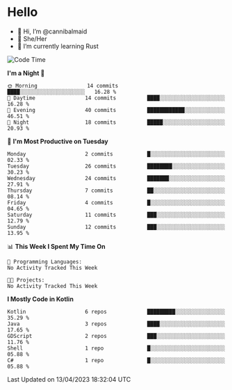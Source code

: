 # Hello
- 👋 Hi, I’m @cannibalmaid
- 👀 She/Her
- 🌱 I’m currently learning Rust

<!--START_SECTION:waka-->
![Code Time](http://img.shields.io/badge/Code%20Time-111%20hrs%2059%20mins-blue)

**I'm a Night 🦉** 

```text
🌞 Morning                14 commits          ████░░░░░░░░░░░░░░░░░░░░░   16.28 % 
🌆 Daytime                14 commits          ████░░░░░░░░░░░░░░░░░░░░░   16.28 % 
🌃 Evening                40 commits          ████████████░░░░░░░░░░░░░   46.51 % 
🌙 Night                  18 commits          █████░░░░░░░░░░░░░░░░░░░░   20.93 % 
```
📅 **I'm Most Productive on Tuesday** 

```text
Monday                   2 commits           █░░░░░░░░░░░░░░░░░░░░░░░░   02.33 % 
Tuesday                  26 commits          ████████░░░░░░░░░░░░░░░░░   30.23 % 
Wednesday                24 commits          ███████░░░░░░░░░░░░░░░░░░   27.91 % 
Thursday                 7 commits           ██░░░░░░░░░░░░░░░░░░░░░░░   08.14 % 
Friday                   4 commits           █░░░░░░░░░░░░░░░░░░░░░░░░   04.65 % 
Saturday                 11 commits          ███░░░░░░░░░░░░░░░░░░░░░░   12.79 % 
Sunday                   12 commits          ███░░░░░░░░░░░░░░░░░░░░░░   13.95 % 
```


📊 **This Week I Spent My Time On** 

```text
💬 Programming Languages: 
No Activity Tracked This Week

🐱‍💻 Projects: 
No Activity Tracked This Week
```

**I Mostly Code in Kotlin** 

```text
Kotlin                   6 repos             █████████░░░░░░░░░░░░░░░░   35.29 % 
Java                     3 repos             ████░░░░░░░░░░░░░░░░░░░░░   17.65 % 
GDScript                 2 repos             ███░░░░░░░░░░░░░░░░░░░░░░   11.76 % 
Shell                    1 repo              █░░░░░░░░░░░░░░░░░░░░░░░░   05.88 % 
C#                       1 repo              █░░░░░░░░░░░░░░░░░░░░░░░░   05.88 % 
```




 Last Updated on 13/04/2023 18:32:04 UTC
<!--END_SECTION:waka-->
